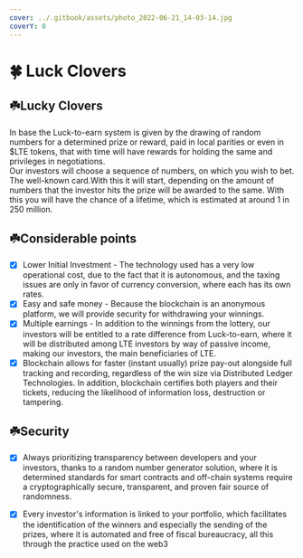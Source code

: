 ```yaml
---
cover: ../.gitbook/assets/photo_2022-06-21_14-03-14.jpg
coverY: 0
---
```


# 🍀 Luck Clovers

## ☘️**L**ucky Clovers

In base the Luck-to-earn system is given by the drawing of random numbers for a determined prize or reward, paid in local parities or even in $LTE tokens, that with time will have rewards for holding the same and privileges in negotiations.\
Our investors will choose a sequence of numbers, on which you wish to bet. The well-known card.With this it will start, depending on the amount of numbers that the investor hits the prize will be awarded to the same. With this you will have the chance of a lifetime, which is estimated at around 1 in 250 million.

## ☘️Considerable points

* [x] Lower Initial Investment - The technology used has a very low operational cost, due to the fact that it is autonomous, and the taxing issues are only in favor of currency conversion, where each has its own rates.
* [x] Easy and safe money - Because the blockchain is an anonymous platform, we will provide security for withdrawing your winnings.&#x20;
* [x] Multiple earnings - In addition to the winnings from the lottery, our investors will be entitled to a rate difference from Luck-to-earn, where it will be distributed among LTE investors by way of passive income, making our investors, the main beneficiaries of LTE.
* [x] Blockchain allows for faster (instant usually) prize pay-out alongside full tracking and recording, regardless of the win size via Distributed Ledger Technologies. In addition, blockchain certifies both players and their tickets, reducing the likelihood of information loss, destruction or tampering.

## ☘️Security

* [x] Always prioritizing transparency between developers and your investors, thanks to a random number generator solution, where it is determined standards for smart contracts and off-chain systems require a cryptographically secure, transparent, and proven fair source of randomness.
* [x] Every investor's information is linked to your portfolio, which facilitates the identification of the winners and especially the sending of the prizes, where it is automated and free of fiscal bureaucracy, all this through the practice used on the web3


